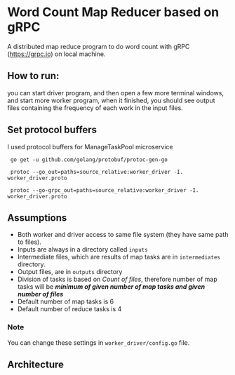 # Word Count Map Reducer based on gRPC
A distributed map reduce program to do word count with gRPC (https://grpc.io) on local machine.

## How to run:
you can start driver program, and then open a few more terminal windows, and start more
worker program, when it finished, you should see output files containing the frequency of each work in the input
files.

## Set protocol buffers
I used protocol buffers for ManageTaskPool microservice

```bigquery
 go get -u github.com/golang/protobuf/protoc-gen-go
```
```bigquery
 protoc --go_out=paths=source_relative:worker_driver -I. worker_driver.proto
```
```bigquery
 protoc --go-grpc_out=paths=source_relative:worker_driver -I. worker_driver.proto
```

## Assumptions
- Both worker and driver access to same file system (they have same path to files).
- Inputs are always in a directory called `inputs`
- Intermediate files, which are results of map tasks are in `intermediates` directory.
- Output files, are in `outputs` directory
- Division of tasks is based on *Count of files*, therefore number of map tasks will be ***minimum of given number of map tasks and given number of files***
- Default number of map tasks is 6
- Default number of reduce tasks is 4

### Note
You can change these settings in `worker_driver/config.go` file.
## Architecture
